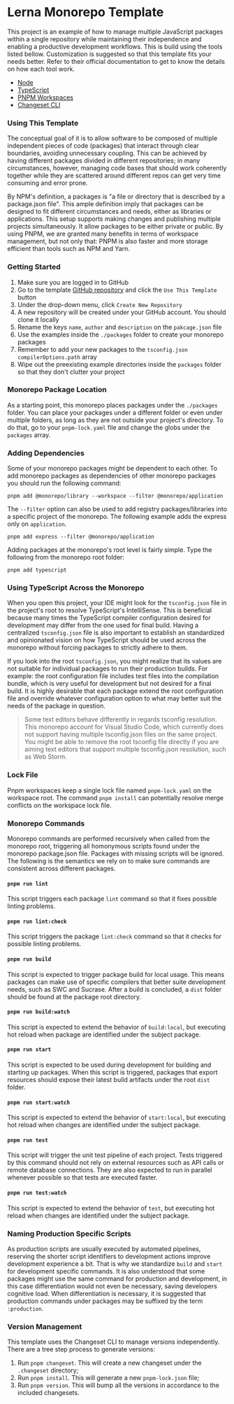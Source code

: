 
# Lerna Monorepo Template

This project is an example of how to manage multiple JavaScript packages within a single repository while maintaining their independence and enabling a productive development workflows. This is build using the tools listed bellow. Customization is suggested so that this template fits your needs better. Refer to their official documentation to get to know the details on how each tool work.

- [Node](https://nodejs.org/en)
- [TypeScript](https://www.typescriptlang.org/)
- [PNPM Workspaces](https://pnpm.io/workspaces#workspace-protocol-workspace)
- [Changeset CLI](https://www.npmjs.com/package/@changesets/cli)

### Using This Template

The conceptual goal of it is to allow software to be composed of multiple independent pieces of code (packages) that interact through clear boundaries, avoiding unnecessary coupling. This can be achieved by having different packages divided in different repositories; in many circumstances, however, managing code bases that should work coherently together while they are scattered around different repos can get very time consuming and error prone.

By NPM's definition, a packages is "a file or directory that is described by a package.json file". This ample definition imply that packages can be designed to fit different circumstances and needs, either as libraries or applications. This setup supports making changes and publishing multiple projects simultaneously. It allow packages to be either private or public. By using PNPM, we are granted many benefits in terms of workspace management, but not only that: PNPM is also faster and more storage efficient than tools such as NPM and Yarn.

### Getting Started

1. Make sure you are logged in to GitHub
2. Go to the template [GitHub repository](https://github.com/thomazmz/pnpm-monorepo-template) and click the `Use This Template` button 
3. Under the drop-down menu, click `Create New Repository`
4. A new repository will be created under your GitHub account. You should clone it locally 
4. Rename the keys `name`, `author` and `description` on the `pakcage.json` file 
5. Use the examples inside the `./packages` folder to create your monorepo packages 
6. Remember to add your new packages to the `tsconfig.json` `compilerOptions.path` array 
6. Wipe out the preexisting example directories inside the `packages` folder so that they don't clutter your project

### Monorepo Package Location

As a starting point, this monorepo places packages under the `./packages` folder. You can place your packages under a different folder or even under multiple folders, as long as they are not outside your project's directory. To do that, go to your `pnpm-lock.yaml` file and change the globs under the `packages` array.

### Adding Dependencies 

Some of your monorepo packages might be dependent to each other. To add monorepo packages as dependencies of other monorepo packages you should run the following command: 

`pnpm add @monorepo/library --workspace --filter @monorepo/application`

The `--filter` option can also be used to add registry packages/libraries into a specific project of the monorepo. The following example adds the express only on `application`.

`pnpm add express --filter @monorepo/application `

Adding packages at the monorepo's root level is fairly simple. Type the following from the monorepo root folder:

`pnpm add typescript`

### Using TypeScript Across the Monorepo

When you open this project, your IDE might look for the `tsconfig.json` file in the project's root to resolve TypeScript's IntelliSense. This is beneficial because many times the TypeScript compiler configuration desired for development may differ from the one used for final build. Having a centralized `tsconfig.json` file is also important to establish an standardized and opinionated vision on how TypeScript should be used across the monorepo without forcing packages to strictly adhere to them.

If you look into the root `tsconfig.json`, you might realize that its values are not suitable for individual packages to run their production builds. For example: the root configuration file includes test files into the compilation bundle, which is very useful for development but not desired for a final build. It is highly desirable that each package extend the root configuration file and override whatever configuration option to what may better suit the needs of the package in question.

> Some text editors behave differently in regards tsconfig resolution. This monorepo account for Visual Studio Code, which currently does not support having multiple tsconfig.json files on the same project. You might be able to remove the root tsconfig file directly if you are aiming text editors that support multiple tsconfig.json resolution, such as Web Storm.
 
### Lock File

Pnpm workspaces keep a single lock file named `pnpm-lock.yaml` on  the workspace root. The command `pnpm install` can potentially resolve merge conflicts on the workspace lock file.  

### Monorepo Commands

Monorepo commands are performed recursively when called from the monorepo root, triggering all homonymous scripts found under the monorepo package.json file. Packages with missing scripts will be ignored. The following is the semantics we rely on to make sure commands are consistent across different packages.

#### `pnpm run lint`
This script triggers each package  `lint` command  so that it fixes possible linting problems. 

#### `pnpm run lint:check`
This script triggers the package `lint:check` command so that it checks for possible linting problems.

#### `pnpm run build` 
This script is expected to trigger package build for local usage. This means packages can make use of specific compilers that better suite development needs, such as SWC and Sucrase. After a build is concluded, a `dist` folder should be found at the package root directory. 

#### `pnpm run build:watch`
This script is expected to extend the behavior of `build:local`, but executing hot reload when package are identified under the subject package.

#### `pnpm run start`
This script is expected to be used during development for building and starting up packages. When this script is triggered, packages that export resources should expose their latest build artifacts under the root `dist` folder.

#### `pnpm run start:watch`
This script is expected to extend the behavior of `start:local`, but executing hot reload when changes are identified under the subject package.

#### `pnpm run test`
This script will trigger the unit test pipeline of each project. Tests triggered by this command should not rely on external resources such as API calls or remote database connections. They are also expected to run in parallel whenever possible so that tests are executed faster. 

#### `pnpm run test:watch`
This script is expected to extend the behavior of `test`, but executing hot reload when changes are identified under the subject package.

### Naming Production Specific Scripts

As production scripts are usually executed by automated pipelines, reserving the shorter script identifiers to development actions improve development experience a bit. That is why we standardize `build` and `start` for development specific commands. It is also understood that some packages might use the same command for production and development, in this case differentiation would not even be necessary, saving developers cognitive load. When differentiation is necessary, it is suggested that production commands under packages may be suffixed by the term `:production`.

### Version Management

This template uses the Changeset CLI to manage versions independently. There are a tree step process to generate versions: 

1. Run `pnpm changeset`. This will create a new changeset under the `.changeset` directory;
2. Run `pnpm install`. This will generate a new `pnpm-lock.json` file;
3. Run `pnpm version`. This will bump all the versions in accordance to the included changesets. 

